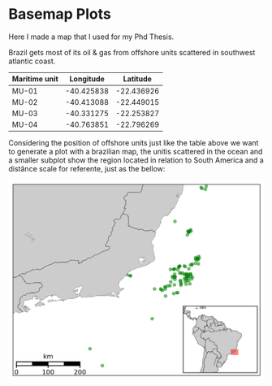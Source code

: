 # Basemap Plots

Here I made a map that I used for my Phd Thesis.

Brazil gets most of its oil & gas from offshore units scattered in southwest atlantic coast.


|Maritime unit   | Longitude  | Latitude   |
|----------------|------------|------------|
| MU-01          | -40.425838 | -22.436926 |
| MU-02          | -40.413088 | -22.449015 |
| MU-03          | -40.331275 | -22.253827 |
| MU-04          | -40.763851 | -22.796269 |

Considering the position of offshore units just like the table above we want to generate a plot with a brazilian map, the unitis scattered in the ocean and a smaller subplot show the region located in relation to South America and a distânce scale for referente, just as the bellow:

![image](mapa.png)